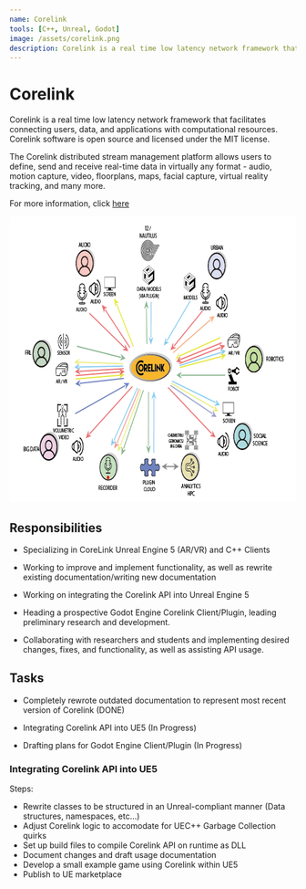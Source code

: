 ```yaml
---
name: Corelink
tools: [C++, Unreal, Godot]
image: /assets/corelink.png
description: Corelink is a real time low latency network framework that facilitates connecting users, data, and applications with computational resources.
---
```



# Corelink

Corelink is a real time low latency network framework that facilitates connecting users, data, and applications with computational resources. Corelink software is open source and licensed under the MIT license.

The Corelink distributed stream management platform allows users to define, send and receive real-time data in virtually any format - audio, motion capture, video, floorplans, maps, facial capture, virtual reality tracking, and many more.

For more information, click [here](https://corelink.hsrn.nyu.edu/)

<center>
<img src="/assets/corelink.png" width="759" height="501">
</center>



## Responsibilities

- Specializing in CoreLink Unreal Engine 5 (AR/VR) and C++ Clients

- Working to improve and implement functionality, as well as rewrite existing documentation/writing new documentation

- Working on integrating the Corelink API into Unreal Engine 5

- Heading a prospective Godot Engine Corelink Client/Plugin, leading preliminary research and development.

- Collaborating with researchers and students and implementing desired changes, fixes, and functionality, as well as assisting API usage.


## Tasks

- Completely rewrote outdated documentation to represent most recent version of Corelink (DONE)

- Integrating Corelink API into UE5 (In Progress)

- Drafting plans for Godot Engine Client/Plugin (In Progress)


### Integrating Corelink API into UE5

Steps:
- Rewrite classes to be structured in an Unreal-compliant manner (Data structures, namespaces, etc...)
- Adjust Corelink logic to accomodate for UEC++ Garbage Collection quirks
- Set up build files to compile Corelink API on runtime as DLL
- Document changes and draft usage documentation
- Develop a small example game using Corelink within UE5
- Publish to UE marketplace
